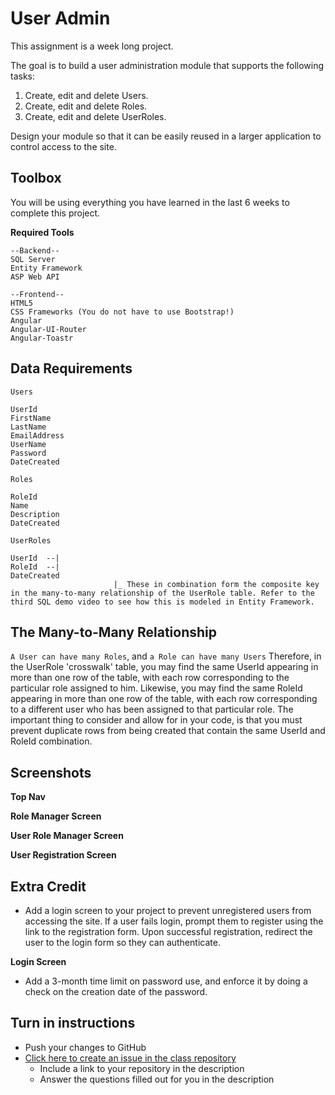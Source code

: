 # User Admin

This assignment is a week long project.

The goal is to build a user administration module that supports the following tasks:

1. Create, edit and delete Users.
2. Create, edit and delete Roles.
3. Create, edit and delete UserRoles.

Design your module so that it can be easily reused in a larger application to control access to the site.

## Toolbox
You will be using everything you have learned in the last 6 weeks to complete this project. 

**Required Tools**
```
--Backend--
SQL Server
Entity Framework
ASP Web API

--Frontend--
HTML5
CSS Frameworks (You do not have to use Bootstrap!)
Angular
Angular-UI-Router
Angular-Toastr
```

## Data Requirements
`Users`
```
UserId
FirstName
LastName
EmailAddress
UserName
Password
DateCreated
```

`Roles`
```
RoleId
Name
Description
DateCreated
```

`UserRoles`
```
UserId  --|
RoleId  --|
DateCreated
					   |_ These in combination form the composite key in the many-to-many relationship of the UserRole table. Refer to the third SQL demo video to see how this is modeled in Entity Framework.
```

## The Many-to-Many Relationship
`A User can have many Roles`, and `a Role can have many Users`
Therefore, in the UserRole 'crosswalk' table, you may find the same UserId appearing in more than one row of the table, with each row corresponding to the particular role assigned to him. Likewise, you may find the same RoleId appearing in more than one row of the table, with each row corresponding to a different user who has been assigned to that particular role. The important thing to consider and allow for in your code, is that you must prevent duplicate rows from being created that contain the same UserId and RoleId combination.

## Screenshots
**Top Nav**<br />
<img src="http://i.imgur.com/hnSuG30.png" alt="">

**Role Manager Screen**<br />
<img src="http://i.imgur.com/x4usNVn.png" alt="">

**User Role Manager Screen**<br />
<img src="http://i.imgur.com/v2hFsUc.png" alt="">

**User Registration Screen**<br />
<img src="http://i.imgur.com/AJbDuFm.png" alt="">


## Extra Credit

* Add a login screen to your project to prevent unregistered users from accessing the site. If a user fails login, prompt them to register using the link to the registration form. Upon successful registration, redirect the user to the login form so they can authenticate.

**Login Screen**<br />
<img src="http://i.imgur.com/0VEsRoR.png" alt="">

* Add a 3-month time limit on password use, and enforce it by doing a check on the creation date of the password.

## Turn in instructions
* Push your changes to GitHub 
* [Click here to create an issue in the class repository](https://www.github.com/OriginCodeAcademy/2016-SC-WinterCohort/issues/new?title=17-UserAdmin&body=1.%20Where%20can%20I%20find%20your%20repository%3F%20(Paste%20the%20url%20of%20your%20repository%20below)%0A%0A2.%20How%20many%20screens%20were%20you%20able%20to%20complete%3F%0A%0A3.%20Did%20you%20complete%20any%20of%20the%20extras%3F)
	* Include a link to your repository in the description
	* Answer the questions filled out for you in the description